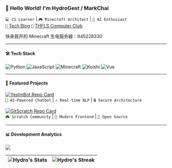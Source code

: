 ### 👋 Hello World!  I'm HydroGest / MarkChai 

`💻 CS Learner` | `🎮 Minecraft Architect` | `🤖 AI Enthusiast`  
`📝` [Tech Blog](https://blog.mkc.icu)  `🌌` [THFLS Computer Club](https://www.thfls.club/)  

快来我开的 Minecraft 生电服务器：945228330

---

#### 🛠️ Tech Stack
![Python](https://img.shields.io/badge/-Python-3776AB?logo=python&logoColor=white)
![JavaScript](https://img.shields.io/badge/-JavaScript-F7DF1E?logo=javascript&logoColor=black)
![Minecraft](https://img.shields.io/badge/-Minecraft-62B47A?logo=minecraft&logoColor=white)
![Koishi](https://img.shields.io/badge/-Koishi-3EAF7C?logo=koishi&logoColor=white)
![Vue](https://img.shields.io/badge/-Vue.js-4FC08D?logo=vue.js&logoColor=white)

---

#### 🌟 Featured Projects

[![YesImBot Repo Card](https://github-readme-stats.vercel.app/api/pin/?username=HydroGest&repo=YesImBot&theme=vue&show_owner=true)](https://github.com/HydroGest/YesImBot)  
`🤖 AI-Powered Chatbot` | `⚡ Real-time NLP` | `🔒 Secure Architecture`

[![GitScratch Repo Card](https://github-readme-stats.vercel.app/api/pin/?username=UniScratch&repo=GitScratch-Frontend&theme=vue&show_owner=true)](https://github.com/UniScratch/GitScratch-Frontend)  
`🎮 Scratch Community` | `🚀 Modern Frontend` | `🌈 Open Source`

---

#### 📊 Development Analytics

![](https://github-readme-activity-graph.vercel.app/graph?username=HydroGest&theme=vue&area=true&hide_border=true)  

| ![Hydro's Stats](https://github-readme-stats.vercel.app/api?username=HydroGest&theme=vue&show_icons=true&hide_border=true&count_private=true) | ![Hydro's Streak](https://github-readme-streak-stats.herokuapp.com/?user=HydroGest&theme=vue&hide_border=true) |
|-------------------------------------------------------------------------------------------------------------------------------------------------|----------------------------------------------------------------------------------------------------------------|
